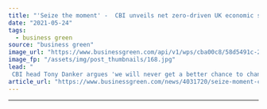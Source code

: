 ```yaml
---
title: "'Seize the moment' -  CBI unveils net zero-driven UK economic strategy"
date: "2021-05-24"
tags: 
  - business green
source: "business green"
image_url: "https://www.businessgreen.com/api/v1/wps/cba00c8/58d5491c-20a9-4306-8c74-d47c27d2ff7d/1/iStock-1215119911-british-business-london-185x114.jpg"
image_fp: "/assets/img/post_thumbnails/168.jpg"
lead: "
 CBI head Tony Danker argues 'we will never get a better chance to change our economy' as he unveils major net zero-focused economic plan ..."
article_url: "https://www.businessgreen.com/news/4031720/seize-moment-cbi-unveils-net-zero-driven-uk-economic-strategy"
---
```


---
